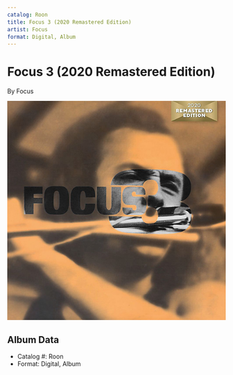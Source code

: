```yaml
---
catalog: Roon
title: Focus 3 (2020 Remastered Edition)
artist: Focus
format: Digital, Album
---
```


# Focus 3 (2020 Remastered Edition)

By Focus

![](../../assets/albumcovers/Focus-Focus_3_2020_Remastered_Edition.png)

## Album Data

- Catalog #: Roon
- Format: Digital, Album

